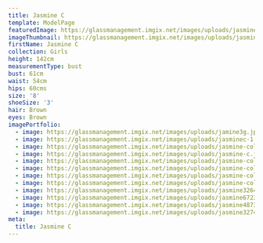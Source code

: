 ```yaml
---
title: Jasmine C
template: ModelPage
featuredImage: https://glassmanagement.imgix.net/images/uploads/jasmine-colicchia-mmfs-9_preview.jpg
imageThumbnail: https://glassmanagement.imgix.net/images/uploads/jasmine-colicchia-2_preview.jpg
firstName: Jasmine C
collection: Girls
height: 142cm
measurementType: bust
bust: 61cm
waist: 54cm
hips: 60cms
size: '8'
shoeSize: '3'
hair: Brown
eyes: Brown
imagePortfolio:
  - image: https://glassmanagement.imgix.net/images/uploads/jamine3g.jpg
  - image: https://glassmanagement.imgix.net/images/uploads/jasminec-1.jpg
  - image: https://glassmanagement.imgix.net/images/uploads/jasmine-colicchia-7_preview.jpg
  - image: https://glassmanagement.imgix.net/images/uploads/jasmine-c.jpg
  - image: https://glassmanagement.imgix.net/images/uploads/jasmine-colicchia-2_preview.jpg
  - image: https://glassmanagement.imgix.net/images/uploads/jasmine-colicchia-mmfs-2_preview.jpg
  - image: https://glassmanagement.imgix.net/images/uploads/jasmine-colicchia-mmfs-9_preview.jpg
  - image: https://glassmanagement.imgix.net/images/uploads/jasmine-colicchia-mmfs-4_preview.jpg
  - image: https://glassmanagement.imgix.net/images/uploads/jasmine3264871989.jpg
  - image: https://glassmanagement.imgix.net/images/uploads/jasmine67234718.jpg
  - image: https://glassmanagement.imgix.net/images/uploads/jasmine4873268.jpg
  - image: https://glassmanagement.imgix.net/images/uploads/jasmine3274890.jpg
meta:
  title: Jasmine C
---
```


